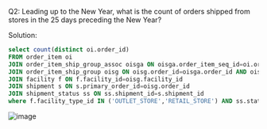 Q2: Leading up to the New Year, what is the count of orders shipped from stores in the 25 days preceding the New Year?

Solution:
```sql
select count(distinct oi.order_id)
FROM order_item oi 
JOIN order_item_ship_group_assoc oisga ON oisga.order_item_seq_id=oi.order_item_seq_id AND oisga.order_id=oi.order_id
JOIN order_item_ship_group oisg ON oisg.order_id=oisga.order_id AND oisg.ship_group_seq_id=oisga.ship_group_seq_id 
JOIN facility f ON f.facility_id=oisg.facility_id 
JOIN shipment s ON s.primary_order_id=oisg.order_id 
JOIN shipment_status ss ON ss.shipment_id=s.shipment_id
where f.facility_type_id IN ('OUTLET_STORE','RETAIL_STORE') AND ss.status_id='SHIPMENT_SHIPPED' AND ss.status_date>='2023-12-07 00:00:00.000' AND ss.status_date<'2024-01-01';
```
![image](https://github.com/dextro19/Training_Assignment/assets/157474091/b07efe64-0607-4d7e-a639-546504271376)
